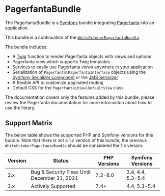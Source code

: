 # PagerfantaBundle

The PagerfantaBundle is a [Symfony](https://symfony.com/) bundle integrating [Pagerfanta](/open-source/packages/pagerfanta/docs) into an application.
    
This bundle is a continuation of the [`WhiteOctoberPagerfantaBundle`](https://github.com/whiteoctober/WhiteOctoberPagerfantaBundle).

The bundle includes:

- A [Twig](https://twig.symfony.com/) function to render Pagerfanta objects with views and options
- Pagerfanta view which supports Twig templates
- Services to easily use Pagerfanta views anywhere in your application
- Serialization of `Pagerfanta\PagerfantaInterface` objects using the [Symfony Serializer component](https://symfony.com/doc/current/components/serializer.html) or the [JMS Serializer](https://jmsyst.com/libs/serializer)
- A flexible API to customize paginated routing
- Default CSS for the `Pagerfanta\View\DefaultView` class

<div class="docs-note">The documentation covers only the features added by this bundle, please review the Pagerfanta documentation for more information about how to use the library.</div>

## Support Matrix

The below table shows the supported PHP and Symfony versions for this bundle. Note that there is not a 1.x version of this bundle, the previous `WhiteOctoberPagerfantaBundle` should be considered the 1.x version.

| Version | Status                                       | PHP Versions | Symfony Versions  |
| ------- | -------------------------------------------- | ------------ | ----------------- |
| 2.x     | Bug & Security Fixes Until December 31, 2021 | 7.2-8.0      | 3.4, 4.4, 5.3-5.4 |
| 3.x     | Actively Supported                           | 7.4+         | 4.4, 5.3-5.4      |
